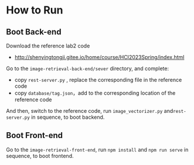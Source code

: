 # How to Run

## Boot Back-end

Download the reference lab2 code

- http://shenyingtongji.gitee.io/home/course/HCI2023Spring/index.html

Go to the `image-retrieval-back-end/sever` directory, and complete:

- copy `rest-server.py` , replace the corresponding file in the reference code
- copy `database/tag.json`，add to the corresponding location of the reference code

And then, switch to the reference code, run `image_vectorizer.py` and`rest-server.py` in sequence, to boot backend.

## Boot Front-end

Go to the `image-retrieval-front-end`, run `npm install` and `npm run serve` in sequence, to boot frontend. 